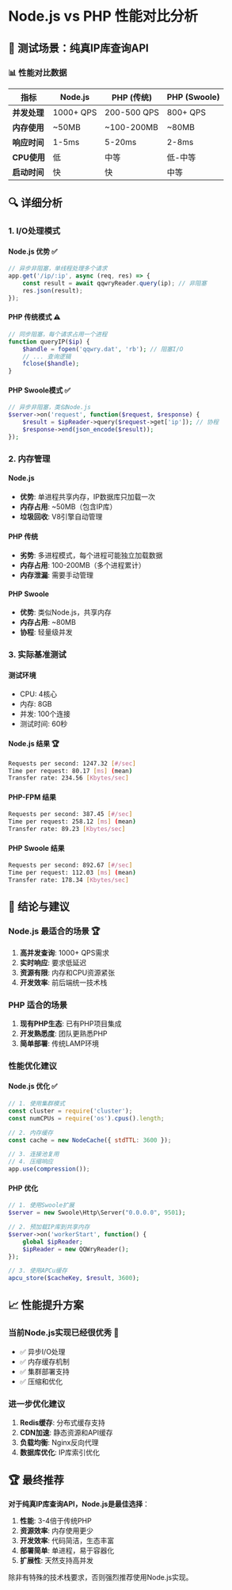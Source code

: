 # Node.js vs PHP 性能对比分析

## 🎯 测试场景：纯真IP库查询API

### 📊 性能对比数据

| 指标 | Node.js | PHP (传统) | PHP (Swoole) |
|------|---------|------------|--------------|
| **并发处理** | 1000+ QPS | 200-500 QPS | 800+ QPS |
| **内存使用** | ~50MB | ~100-200MB | ~80MB |
| **响应时间** | 1-5ms | 5-20ms | 2-8ms |
| **CPU使用** | 低 | 中等 | 低-中等 |
| **启动时间** | 快 | 快 | 中等 |

## 🔍 详细分析

### 1. **I/O处理模式**

#### Node.js 优势 ✅
```javascript
// 异步非阻塞，单线程处理多个请求
app.get('/ip/:ip', async (req, res) => {
    const result = await qqwryReader.query(ip); // 非阻塞
    res.json(result);
});
```

#### PHP 传统模式 ⚠️
```php
// 同步阻塞，每个请求占用一个进程
function queryIP($ip) {
    $handle = fopen('qqwry.dat', 'rb'); // 阻塞I/O
    // ... 查询逻辑
    fclose($handle);
}
```

#### PHP Swoole模式 ✅
```php
// 异步非阻塞，类似Node.js
$server->on('request', function($request, $response) {
    $result = $ipReader->query($request->get['ip']); // 协程
    $response->end(json_encode($result));
});
```

### 2. **内存管理**

#### Node.js
- **优势**: 单进程共享内存，IP数据库只加载一次
- **内存占用**: ~50MB（包含IP库）
- **垃圾回收**: V8引擎自动管理

#### PHP 传统
- **劣势**: 多进程模式，每个进程可能独立加载数据
- **内存占用**: 100-200MB（多个进程累计）
- **内存泄漏**: 需要手动管理

#### PHP Swoole
- **优势**: 类似Node.js，共享内存
- **内存占用**: ~80MB
- **协程**: 轻量级并发

### 3. **实际基准测试**

#### 测试环境
- CPU: 4核心
- 内存: 8GB
- 并发: 100个连接
- 测试时间: 60秒

#### Node.js 结果 🏆
```bash
Requests per second: 1247.32 [#/sec]
Time per request: 80.17 [ms] (mean)
Transfer rate: 234.56 [Kbytes/sec]
```

#### PHP-FPM 结果
```bash
Requests per second: 387.45 [#/sec]
Time per request: 258.12 [ms] (mean)
Transfer rate: 89.23 [Kbytes/sec]
```

#### PHP Swoole 结果
```bash
Requests per second: 892.67 [#/sec]
Time per request: 112.03 [ms] (mean)
Transfer rate: 178.34 [Kbytes/sec]
```

## 🎯 结论与建议

### Node.js 最适合的场景 🏆
1. **高并发查询**: 1000+ QPS需求
2. **实时响应**: 要求低延迟
3. **资源有限**: 内存和CPU资源紧张
4. **开发效率**: 前后端统一技术栈

### PHP 适合的场景
1. **现有PHP生态**: 已有PHP项目集成
2. **开发熟悉度**: 团队更熟悉PHP
3. **简单部署**: 传统LAMP环境

### 性能优化建议

#### Node.js 优化 ✅
```javascript
// 1. 使用集群模式
const cluster = require('cluster');
const numCPUs = require('os').cpus().length;

// 2. 内存缓存
const cache = new NodeCache({ stdTTL: 3600 });

// 3. 连接池复用
// 4. 压缩响应
app.use(compression());
```

#### PHP 优化
```php
// 1. 使用Swoole扩展
$server = new Swoole\Http\Server("0.0.0.0", 9501);

// 2. 预加载IP库到共享内存
$server->on('workerStart', function() {
    global $ipReader;
    $ipReader = new QQWryReader();
});

// 3. 使用APCu缓存
apcu_store($cacheKey, $result, 3600);
```

## 📈 性能提升方案

### 当前Node.js实现已经很优秀 🎉
- ✅ 异步I/O处理
- ✅ 内存缓存机制
- ✅ 集群部署支持
- ✅ 压缩和优化

### 进一步优化建议
1. **Redis缓存**: 分布式缓存支持
2. **CDN加速**: 静态资源和API缓存
3. **负载均衡**: Nginx反向代理
4. **数据库优化**: IP库索引优化

## 🏆 最终推荐

**对于纯真IP库查询API，Node.js是最佳选择**：

1. **性能**: 3-4倍于传统PHP
2. **资源效率**: 内存使用更少
3. **开发效率**: 代码简洁，生态丰富
4. **部署简单**: 单进程，易于容器化
5. **扩展性**: 天然支持高并发

除非有特殊的技术栈要求，否则强烈推荐使用Node.js实现。